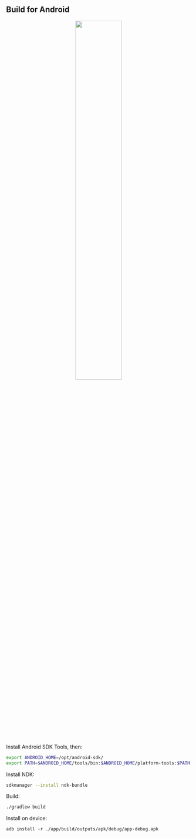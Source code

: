 ## Build for Android

<p align="center"><img width="50%" src="https://github.com/wasm3/wasm3/raw/master/extra/screenshot-android.png"></p>

Install Android SDK Tools, then:

```sh
export ANDROID_HOME=/opt/android-sdk/
export PATH=$ANDROID_HOME/tools/bin:$ANDROID_HOME/platform-tools:$PATH
```

Install NDK:
```sh
sdkmanager --install ndk-bundle
```

Build:
```sh
./gradlew build
```

Install on device:
```
adb install -r ./app/build/outputs/apk/debug/app-debug.apk
```

